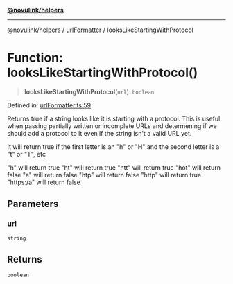 [**@novulink/helpers**](../../README.md)

***

[@novulink/helpers](../../README.md) / [urlFormatter](../README.md) / looksLikeStartingWithProtocol

# Function: looksLikeStartingWithProtocol()

> **looksLikeStartingWithProtocol**(`url`): `boolean`

Defined in: [urlFormatter.ts:59](https://github.com/M-Media-Group/app.novu.link/blob/185285297b092339554122b4cf56a2dcd7525fea/packages/helpers/src/urlFormatter.ts#L59)

Returns true if a string looks like it is starting with a protocol. This is useful when passing partially written or incomplete URLs and determening if we should add a protocol to it even if the string isn't a valid URL yet.

It will return true if the first letter is an "h" or "H" and the second letter is a "t" or "T", etc

"h" will return true
"ht" will return true
"htt" will return true
"hot" will return false
"a" will return false
"htp" will return false
"http" will return true
"https:/a" will return false

## Parameters

### url

`string`

## Returns

`boolean`
